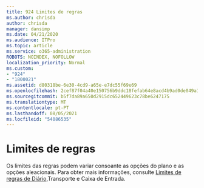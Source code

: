 ```yaml
---
title: 924 Limites de regras
ms.author: chrisda
author: chrisda
manager: dansimp
ms.date: 04/21/2020
ms.audience: ITPro
ms.topic: article
ms.service: o365-administration
ROBOTS: NOINDEX, NOFOLLOW
localization_priority: Normal
ms.custom:
- "924"
- "1800021"
ms.assetid: d80318be-6e30-4cd9-a65e-e7dc55f69e69
ms.openlocfilehash: 2cef87f04a40e150756b9ddc18fefab64e8acd4b9ad0de049a168b45c742d85a
ms.sourcegitcommit: b5f7da89a650d2915dc652449623c78be6247175
ms.translationtype: MT
ms.contentlocale: pt-PT
ms.lasthandoff: 08/05/2021
ms.locfileid: "54086535"
---
```

# <a name="rule-limits"></a>Limites de regras

Os limites das regras podem variar consoante as opções do plano e as opções aleacionais. Para obter mais informações, consulte [Limites de regras de Diário,](https://technet.microsoft.com/library/exchange-online-limits.aspx)Transporte e Caixa de Entrada.
